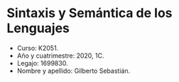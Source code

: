 # Sintaxis y Semántica de los Lenguajes

- Curso: K2051.
- Año y cuatrimestre: 2020, 1C.
- Legajo: 1699830.
- Nombre y apellido: Gilberto Sebastián.
